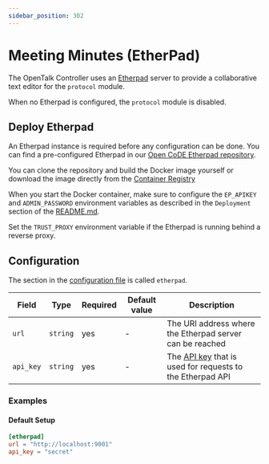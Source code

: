 ```yaml
---
sidebar_position: 302
---
```


# Meeting Minutes (EtherPad)

The OpenTalk Controller uses an [Etherpad](https://etherpad.org/) server to provide a collaborative text editor for the `protocol` module.

When no Etherpad is configured, the `protocol` module is disabled.

## Deploy Etherpad

An Etherpad instance is required before any configuration can be done. You can find a pre-configured Etherpad in our
[Open CoDE Etherpad repository](https://gitlab.opencode.de/opentalk/etherpad).

You can clone the repository and build the Docker image yourself or download the image directly from the [Container Registry](https://gitlab.opencode.de/opentalk/etherpad/container_registry)

When you start the Docker container, make sure to configure the `EP_APIKEY` and `ADMIN_PASSWORD` environment variables as
described in the `Deployment` section of the [README.md](https://gitlab.opencode.de/opentalk/etherpad/-/blob/main/README.md?ref_type=heads#deployment).

Set the `TRUST_PROXY` environment variable if the Etherpad is running behind a reverse proxy.

## Configuration

The section in the [configuration file](../../core/configuration.md) is called `etherpad`.

| Field     | Type     | Required | Default value | Description                                                                                                                                            |
| --------- | -------- | -------- | ------------- | ------------------------------------------------------------------------------------------------------------------------------------------------------ |
| `url`     | `string` | yes      | -             | The URI address where the Etherpad server can be reached                                                                                               |
| `api_key` | `string` | yes      | -             | The [API key](https://gitlab.opencode.de/opentalk/etherpad/-/blob/main/README.md?ref_type=heads#api-key) that is used for requests to the Etherpad API |

### Examples

#### Default Setup

```toml
[etherpad]
url = "http://localhost:9001"
api_key = "secret"
```
